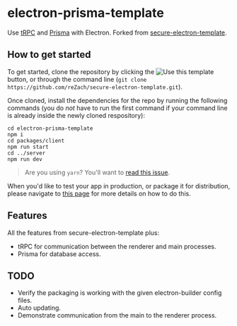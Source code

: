 # electron-prisma-template
Use [tRPC](https://trpc.io/) and [Prisma](https://www.prisma.io/) with Electron. Forked from [secure-electron-template](https://github.com/reZach/secure-electron-template).

## How to get started
To get started, clone the repository by clicking the ![Use this template](https://github.com/awohletz/electron-prisma-template/blob/master/docs/imgs/usethistemplate.png "Use this template") button, or through the command line (`git clone https://github.com/reZach/secure-electron-template.git`). 

Once cloned, install the dependencies for the repo by running the following commands (you do _not_ have to run the first command if your command line is already inside the newly cloned respository):

```
cd electron-prisma-template
npm i
cd packages/client
npm run start
cd ../server
npm run dev
```

> Are you using `yarn`? You'll want to [read this issue](https://github.com/reZach/secure-electron-template/issues/62).

When you'd like to test your app in production, or package it for distribution, please navigate to [this page](https://github.com/awohletz/electron-prisma-template/blob/master/docs/scripts.md) for more details on how to do this.

## Features
All the features from secure-electron-template plus:
- tRPC for communication between the renderer and main processes.
- Prisma for database access.

## TODO
- Verify the packaging is working with the given electron-builder config files.
- Auto updating.
- Demonstrate communication from the main to the renderer process.
